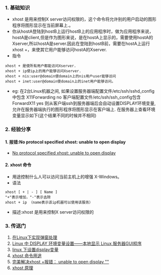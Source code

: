 ### 1. 基础知识
- xhost 是用来控制X server访问权限的，这个命令将允许别的用户启动的图形程序将图形显示在当前屏幕上.。
- 你从hostA登陆到hostB上运行hostB上的应用程序时，做为应用程序来说，hostA是client,但是作为图形来说，是在hostA上显示的，需要使用hostA的Xserver,所以hostA是server.因此在登陆到hostB前，需要在hostA上运行xhost +，来使其它用户能够访问hostA的Xserver.
- 指令
~~~
xhost + 是使所有用户都能访问Xserver.
xhost + ip使ip上的用户能够访问Xserver.
xhost + nis:user@domain使domain上的nis用户user能够访问
xhost + inet:user@domain使domain上的inet用户能够访问。
~~~
- eg:
在2台Linux机器之间, 如果设置服务器端配置文件/etc/ssh/sshd_config中包含
X11Forwarding no
客户端配置文件/etc/ssh/ssh_config包含
ForwardX11 yes
则从客户端ssh到服务器端后会自动设置DISPLAY环境变量, 允许在服务器端执行的图形程序将图形显示在客户端上. 在服务器上查看环境变量显示如下(这个结果不同的时候并不相同)

### 2. 经验分享
#### 1. 报错:No protocol specified xhost: unable to open display
- [No protocol specified xhost: unable to open display](https://www.cnblogs.com/vzhangxk/p/11220385.html)
#### 2. xhost 命令
- 用途控制什么人可以访问当前主机上的增强 X-Windows。
- 语法
~~~
xhost [ + | - ] [ Name ]
"+"表示增加，"-"表示去除
xhost + ip （name表示该ip机器可以使用该服务）
~~~
- 描述:xhost 是用来控制X server访问权限的



### 3. 传送门
1. [在Linux下实现弹窗处理](https://xueying.blog.csdn.net/article/details/97235617?spm=1001.2014.3001.5502)
2. [Linux 中 DISPLAY 环境变量设置——本地显示 Linux 服务器GUI程序](https://blog.csdn.net/qq_37698947/article/details/122361495)
3. [linux 下设置display变量](https://wenku.csdn.net/answer/20b8aff9044b4f58940e25d80a4021f3#:~:text=linux%E8%AE%BE%E7%BD%AEX11%20DISPLAY%E5%8F%98%E9%87%8F%201%20%E6%89%93%E5%BC%80%E7%BB%88%E7%AB%AF%E7%AA%97%E5%8F%A3%E3%80%82%202%20%E8%BE%93%E5%85%A5%E4%BB%A5%E4%B8%8B%E5%91%BD%E4%BB%A4%E6%9D%A5%E6%9F%A5%E7%9C%8B%E5%BD%93%E5%89%8D%E7%9A%84%20DISPLAY%20%E5%8F%98%E9%87%8F%E8%AE%BE%E7%BD%AE%EF%BC%9A,%E5%86%8D%E6%AC%A1%E8%BF%90%E8%A1%8C%E4%BB%A5%E4%B8%8B%E5%91%BD%E4%BB%A4%E6%9D%A5%E6%A3%80%E6%9F%A5%20DISPLAY%20%E5%8F%98%E9%87%8F%E6%98%AF%E5%90%A6%E5%B7%B2%E6%AD%A3%E7%A1%AE%E8%AE%BE%E7%BD%AE%EF%BC%9A%20echo%20%24DISPLAY%20%E5%A6%82%E6%9E%9C%E8%BE%93%E5%87%BA%E4%B8%8E%E4%BD%A0%E6%89%80%E8%AE%BE%E7%BD%AE%E7%9A%84%E7%9B%B8%E5%90%8C%EF%BC%8C%E5%88%99%E8%AF%B4%E6%98%8E%20DISPLAY%20%E5%8F%98%E9%87%8F%E5%B7%B2%E6%AD%A3%E7%A1%AE%E8%AE%BE%E7%BD%AE%E3%80%82)
4. [xhost 命令用途](https://blog.csdn.net/li19236/article/details/42213017)
5. [完美解决xhost +报错： unable to open display ""](https://blog.csdn.net/wojiuguowei/article/details/79201845)
6. [xhost 原理](https://www.cnblogs.com/js1314/p/10373332.html)
